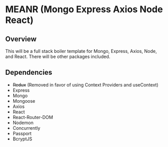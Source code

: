 # MEANR (Mongo Express Axios Node React)

## Overview

This will be a full stack boiler template for Mongo, Express, Axios, Node, and React. There will be other packages included. 

## Dependencies

* ~~Redux~~ (Removed in favor of using Context Providers and useContext)
* Express
* Mongo
* Mongoose
* Axios
* React
* React-Router-DOM
* Nodemon
* Concurrently
* Passport
* BcryptJS

